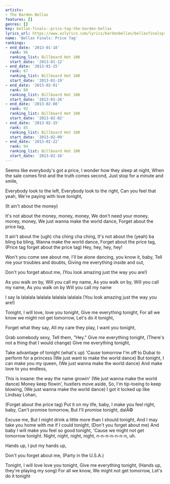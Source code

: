 ```yaml
---
artists:
- The Barden Bellas
features: []
genres: []
key: bellas-finals--price-tag-the-barden-bellas
lyrics_url: https://www.azlyrics.com/lyrics/bardenbellas/bellasfinalspricetagdontyouforgetaboutmegivemeeverythingjustthewayyouarepartyintheusaturnthebeataround.html
name: 'Bellas Finals: Price Tag'
rankings:
- end_date: '2013-01-18'
  rank: 96
  ranking_list: Billboard Hot 100
  start_date: '2013-01-12'
- end_date: '2013-01-25'
  rank: 87
  ranking_list: Billboard Hot 100
  start_date: '2013-01-19'
- end_date: '2013-02-01'
  rank: 88
  ranking_list: Billboard Hot 100
  start_date: '2013-01-26'
- end_date: '2013-02-08'
  rank: 92
  ranking_list: Billboard Hot 100
  start_date: '2013-02-02'
- end_date: '2013-02-15'
  rank: 85
  ranking_list: Billboard Hot 100
  start_date: '2013-02-09'
- end_date: '2013-02-22'
  rank: 94
  ranking_list: Billboard Hot 100
  start_date: '2013-02-16'
---
```


Seems like everybody's got a price,
I wonder how they sleep at night,
When the sale comes first and the truth comes second,
Just stop for a minute and smile,

Everybody look to the left,
Everybody look to the right,
Can you feel that yeah,
We're paying with love tonight,

(It ain't about the money)

It's not about the money, money, money,
We don't need your money, money, money,
We just wanna make the world dance,
Forget about the price tag,

It ain't about the (ugh) cha ching cha ching,
It's not about the (yeah) ba bling ba bling,
Wanna make the world dance,
Forget about the price tag,
(Price tag forget about the price tag)
Hey, hey, hey, hey!

Won't you come see about me,
I'll be alone dancing, you know it, baby,
Tell me your troubles and doubts,
Giving me everything inside and out,

Don't you forget about me,
(You look amazing just the way you are!)

As you walk on by,
Will you call my name,
As you walk on by,
Will you call my name,
As you walk on by
Will you call my name

I say la lalalala lalalala lalalala lalalala
(You look amazing just the way you are!)

Tonight,
I will love, love you tonight,
Give me everything tonight,
For all we know we might not get tomorrow,
Let's do it tonight,

Forget what they say,
All my care they play,
I want you tonight,

Grab somebody sexy,
Tell them, "Hey."
Give me everything tonight,
(There's not a thing that I would change)
Give me everything tonight,

Take advantage of tonight (what's up)
'Cause tomorrow I'm off to Dubai to perform for a princess
(We just want to make the world dance)
But tonight, I can make you my queen,
(We just wanna make the world dance)
And make love to you endless,

This is insane: the way the name growin'
(We just wanna make the world dance)
Money keep flowin', hustlers move aside,
So, I'm tip-toeing to keep blowing,
(We just wanna make the world dance)
I got it locked up like Lindsay Lohan,

(Forget about the price tag)
Put it on my life, baby,
I make you feel right, baby,
Can't promise tomorrow,
But I'll promise tonight, dalÃ©

Excuse me,
But I might drink a little more than I should tonight,
And I may take you home with me if I could tonight,
(Don't you forget about me)
And baby I will make you feel so good tonight,
'Cause we might not get tomorrow tonight.
Night, night, night, night, n-n-n-n-n-n-n, uh.

Hands up,
I put my hands up,

Don't you forget about me,
(Party in the U.S.A.)

Tonight,
I will love love you tonight,
Give me everything tonight,
(Hands up, they're playing my song)
For all we know,
We might not get tomorrow,
Let's do it tonight



